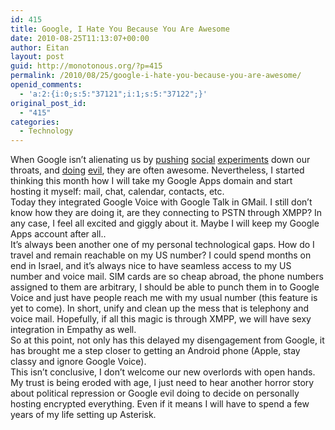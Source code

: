 ```yaml
---
id: 415
title: Google, I Hate You Because You Are Awesome
date: 2010-08-25T11:13:07+00:00
author: Eitan
layout: post
guid: http://monotonous.org/?p=415
permalink: /2010/08/25/google-i-hate-you-because-you-are-awesome/
openid_comments:
  - 'a:2:{i:0;s:5:"37121";i:1;s:5:"37122";}'
original_post_id:
  - "415"
categories:
  - Technology
---
```

When Google isn&#8217;t alienating us by [pushing](http://www.google.com/buzz) [social](http://www.orkut.com/) [experiments](http://wave.google.com) down our throats, and [doing](http://news.bbc.co.uk/2/hi/technology/4645596.stm) [evil](http://www.eff.org/deeplinks/2010/08/google-verizon-netneutrality), they are often awesome. Nevertheless, I started thinking this month how I will take my Google Apps domain and start hosting it myself: mail, chat, calendar, contacts, etc.  
Today they integrated Google Voice with Google Talk in GMail. I still don&#8217;t know how they are doing it, are they connecting to PSTN through XMPP? In any case, I feel all excited and giggly about it. Maybe I will keep my Google Apps account after all..  
It&#8217;s always been another one of my personal technological gaps. How do I travel and remain reachable on my US number? I could spend months on end in Israel, and it&#8217;s always nice to have seamless access to my US number and voice mail. SIM cards are so cheap abroad, the phone numbers assigned to them are arbitrary, I should be able to punch them in to Google Voice and just have people reach me with my usual number (this feature is yet to come). In short, unify and clean up the mess that is telephony and voice mail. Hopefully, if all this magic is through XMPP, we will have sexy integration in Empathy as well.  
So at this point, not only has this delayed my disengagement from Google, it has brought me a step closer to getting an Android phone (Apple, stay classy and ignore Google Voice).  
This isn&#8217;t conclusive, I don&#8217;t welcome our new overlords with open hands. My trust is being eroded with age, I just need to hear another horror story about political repression or Google evil doing to decide on personally hosting encrypted everything. Even if it means I will have to spend a few years of my life setting up Asterisk.